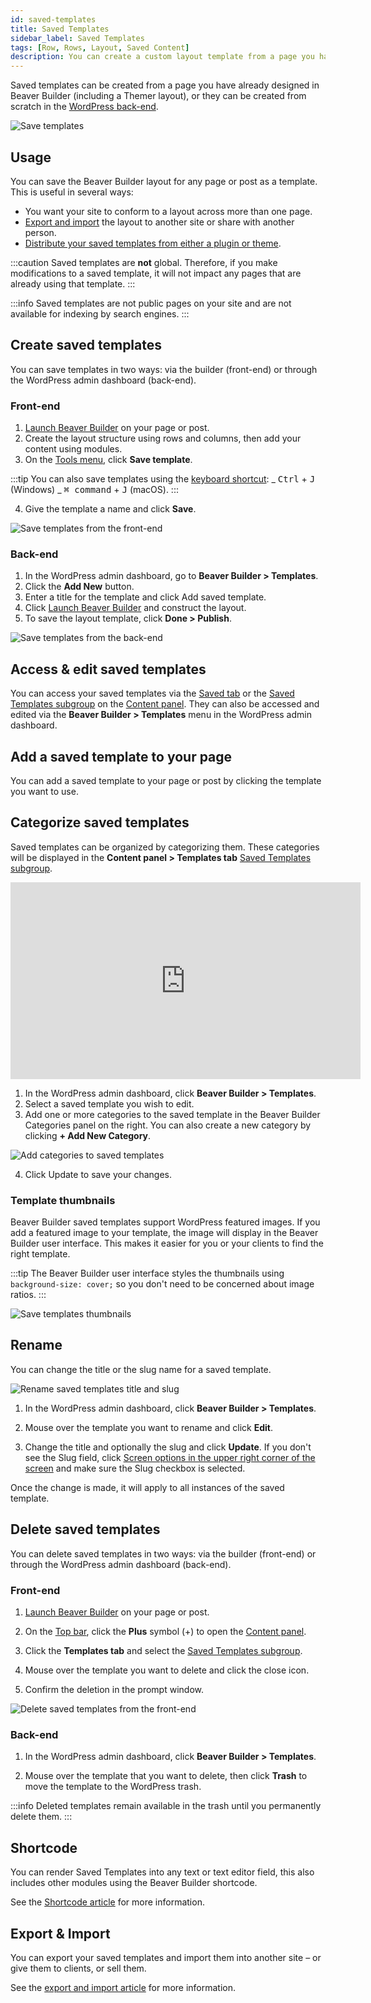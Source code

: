 ```yaml
---
id: saved-templates
title: Saved Templates
sidebar_label: Saved Templates
tags: [Row, Rows, Layout, Saved Content]
description: You can create a custom layout template from a page you have already designed in Beaver Builder, or you can create a layout template from scratch.
---
```


Saved templates can be created from a page you have already designed in Beaver Builder (including a Themer layout), or they can be created from scratch in the [WordPress back-end](#back-end).

![Save templates](/img/beaver-builder/templates--saved-templates--1.jpg)

## Usage

You can save the Beaver Builder layout for any page or post as a template. This is useful in several ways:

- You want your site to conform to a layout across more than one page.
- [Export and import](#export--import) the layout to another site or share with another person.
- [Distribute your saved templates from either a plugin or theme](settings/template-exporter.md).

:::caution
Saved templates are **not** global. Therefore, if you make modifications to a saved template, it will not impact any pages that are already using that template.
:::

:::info
Saved templates are not public pages on your site and are not available for indexing by search engines.
:::

## Create saved templates

You can save templates in two ways: via the builder (front-end) or through the WordPress admin dashboard (back-end).

### Front-end

1. [Launch Beaver Builder](getting-started/launch-builder.md) on your page or post.
2. Create the layout structure using rows and columns, then add your content using modules.
3. On the [Tools menu](user-interface/tools-menu.md), click **Save template**.

:::tip
You can also save templates using the [keyboard shortcut](user-interface/tools-menu.md#keyboard-shortcuts):
_ <kbd>Ctrl</kbd> + <kbd>J</kbd> (Windows)
_ <kbd>⌘ command</kbd> + <kbd>J</kbd> (macOS).
:::

4. Give the template a name and click **Save**.

![Save templates from the front-end](/img/beaver-builder/templates--saved-templates--2.jpg)

### Back-end

1. In the WordPress admin dashboard, go to **Beaver Builder > Templates**.
2. Click the **Add New** button.
3. Enter a title for the template and click Add saved template.
4. Click [Launch Beaver Builder](getting-started/launch-builder.md) and construct the layout.
5. To save the layout template, click **Done > Publish**.

![Save templates from the back-end](/img/beaver-builder/templates--saved-templates--3.jpg)

## Access & edit saved templates

You can access your saved templates via the [Saved tab](index.md#template-subgroups) or the [Saved Templates subgroup](index.md#template-subgroups) on the [Content panel](user-interface/content-panel.md). They can also be accessed and edited via the **Beaver Builder > Templates** menu in the WordPress admin dashboard.

## Add a saved template to your page

You can add a saved template to your page or post by clicking the template you want to use.

## Categorize saved templates

Saved templates can be organized by categorizing them. These categories will be displayed in the **Content panel > Templates tab** [Saved Templates subgroup](index.md#template-subgroups).

<div className="embed-responsive">
<iframe width="560" height="315" src="https://www.youtube-nocookie.com/embed/LaMVjKcu86g?controls=0" title="YouTube video player" frameBorder="0" allow="accelerometer; autoplay; clipboard-write; encrypted-media; gyroscope; picture-in-picture" allowFullScreen></iframe>
</div>

<!--![View categorized saved templates in Content panel](/img/beaver-builder/templates--saved-templates--4.jpg)-->

1. In the WordPress admin dashboard, click **Beaver Builder > Templates**.
2. Select a saved template you wish to edit.
3. Add one or more categories to the saved template in the Beaver Builder Categories panel on the right. You can also create a new category by clicking **+ Add New Category**.

![Add categories to saved templates](/img/beaver-builder/templates--saved-templates--5.jpg)

4. Click Update to save your changes.

### Template thumbnails

Beaver Builder saved templates support WordPress featured images. If you add a featured image to your template, the image will display in the Beaver Builder user interface. This makes it easier for you or your clients to find the right template.

:::tip
The Beaver Builder user interface styles the thumbnails using `background-size: cover;` so you don't need to be concerned about image ratios.
:::

![Save templates thumbnails](/img/beaver-builder/templates--saved-templates--6.jpg)

## Rename

You can change the title or the slug name for a saved template.

![Rename saved templates title and slug](/img/beaver-builder/templates--saved-templates--7.jpg)

1. In the WordPress admin dashboard, click **Beaver Builder > Templates**.

2. Mouse over the template you want to rename and click **Edit**.

3. Change the title and optionally the slug and click **Update**.
   If you don't see the Slug field, click [Screen options in the upper right corner of the screen](shortcode/index.md#find-id-or-slug) and make sure the Slug checkbox is selected.

Once the change is made, it will apply to all instances of the saved template.

## Delete saved templates

You can delete saved templates in two ways: via the builder (front-end) or through the WordPress admin dashboard (back-end).

### Front-end

1. [Launch Beaver Builder](getting-started/launch-builder.md) on your page or post.

2. On the [Top bar](user-interface/top-bar.md), click the **Plus** symbol (+) to open the [Content panel](user-interface/content-panel.md).

3. Click the **Templates tab** and select the [Saved Templates subgroup](index.md#saved-templates).

4. Mouse over the template you want to delete and click the close <i className="fas fa-times" aria-hidden="true"></i> icon.

5. Confirm the deletion in the prompt window.

![Delete saved templates from the front-end](/img/beaver-builder/templates--saved-templates--8.jpg)

### Back-end

1. In the WordPress admin dashboard, click **Beaver Builder > Templates**.

2. Mouse over the template that you want to delete, then click **Trash** to move the template to the WordPress trash.

:::info
Deleted templates remain available in the trash until you permanently delete them.
:::

## Shortcode

You can render Saved Templates into any text or text editor field, this also includes other modules using the Beaver Builder shortcode.

See the [Shortcode article](shortcode/index.md) for more information.

## Export & Import

You can export your saved templates and import them into another site – or give them to clients, or sell them.

See the [export and import article](settings/export-import.md) for more information.
